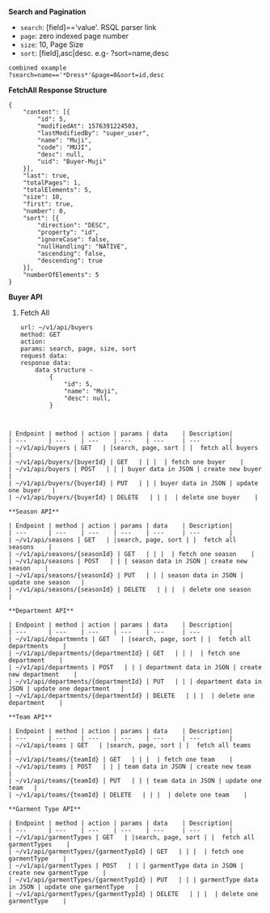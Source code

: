 **Search and Pagination**
    
   - `search`: [field]=='value'. RSQL parser link
   - `page`: zero indexed page number
   - `size`: 10, Page Size
   - `sort`: [field],asc|desc. e.g- ?sort=name,desc
   
    combined example
    ?search=name=='*Dress*'&page=0&sort=id,desc

**FetchAll Response Structure**

```$xslt
{
	"content": [{
		"id": 5,
		"modifiedAt": 1576391224503,
		"lastModifiedBy": "super_user",
		"name": "Muji",
		"code": "MUJI",
		"desc": null,
		"uid": "Buyer-Muji"
	}],
	"last": true,
	"totalPages": 1,
	"totalElements": 5,
	"size": 10,
	"first": true,
	"number": 0,
	"sort": [{
		"direction": "DESC",
		"property": "id",
		"ignoreCase": false,
		"nullHandling": "NATIVE",
		"ascending": false,
		"descending": true
	}],
	"numberOfElements": 5
}
```

**Buyer API**

1. Fetch All

    ```$xslt
    url: ~/v1/api/buyers
    method: GET
    action: 
    params: search, page, size, sort
    request data: 
    response data: 
        data structure - 
            {
                "id": 5,
                "name": "Muji",
                "desc": null,
            }

```


| Endpoint | method | action | params | data    | Description|
| ---      | ---    | ---    | ---    | ---     | ---        |
| ~/v1/api/buyers | GET   | |search, page, sort | |  fetch all buyers    |
| ~/v1/api/buyers/{buyerId} | GET   | | |  | fetch one buyer    |
| ~/v1/api/buyers | POST   | | | buyer data in JSON | create new buyer    |
| ~/v1/api/buyers/{buyerId} | PUT   | | | buyer data in JSON | update one buyer   |
| ~/v1/api/buyers/{buyerId} | DELETE   | | |  | delete one buyer    |

**Season API**

| Endpoint | method | action | params | data    | Description|
| ---      | ---    | ---    | ---    | ---     | ---        |
| ~/v1/api/seasons | GET   | |search, page, sort | |  fetch all seasons    |
| ~/v1/api/seasons/{seasonId} | GET   | | |  | fetch one season    |
| ~/v1/api/seasons | POST   | | | season data in JSON | create new season    |
| ~/v1/api/seasons/{seasonId} | PUT   | | | season data in JSON | update one season   |
| ~/v1/api/seasons/{seasonId} | DELETE   | | |  | delete one season    |

**Department API**

| Endpoint | method | action | params | data    | Description|
| ---      | ---    | ---    | ---    | ---     | ---        |
| ~/v1/api/departments | GET   | |search, page, sort | |  fetch all departments    |
| ~/v1/api/departments/{departmentId} | GET   | | |  | fetch one department    |
| ~/v1/api/departments | POST   | | | department data in JSON | create new department    |
| ~/v1/api/departments/{departmentId} | PUT   | | | department data in JSON | update one department   |
| ~/v1/api/departments/{departmentId} | DELETE   | | |  | delete one department    |

**Team API**

| Endpoint | method | action | params | data    | Description|
| ---      | ---    | ---    | ---    | ---     | ---        |
| ~/v1/api/teams | GET   | |search, page, sort | |  fetch all teams    |
| ~/v1/api/teams/{teamId} | GET   | | |  | fetch one team    |
| ~/v1/api/teams | POST   | | | team data in JSON | create new team    |
| ~/v1/api/teams/{teamId} | PUT   | | | team data in JSON | update one team   |
| ~/v1/api/teams/{teamId} | DELETE   | | |  | delete one team    |

**Garment Type API**

| Endpoint | method | action | params | data    | Description|
| ---      | ---    | ---    | ---    | ---     | ---        |
| ~/v1/api/garmentTypes | GET   | |search, page, sort | |  fetch all garmentTypes    |
| ~/v1/api/garmentTypes/{garmentTypId} | GET   | | |  | fetch one garmentType    |
| ~/v1/api/garmentTypes | POST   | | | garmentType data in JSON | create new garmentType    |
| ~/v1/api/garmentTypes/{garmentTypId} | PUT   | | | garmentType data in JSON | update one garmentType   |
| ~/v1/api/garmentTypes/{garmentTypId} | DELETE   | | |  | delete one garmentType    |
